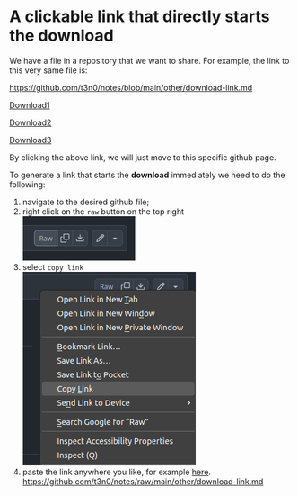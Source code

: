# A clickable link that directly starts the download

We have a file in a repository that we want to share. For example, the link to this very same file is:

https://github.com/t3n0/notes/blob/main/other/download-link.md

<a href="https://github.com/t3n0/notes/blob/main/other/download-link.md" download>Download1</a>

<a href="https://github.com/t3n0/notes/blob/main/other/download-link.md" target="_blank">Download2</a>

<a href="https://github.com/t3n0/notes/blob/main/other/download-link.md" target="_blank" download>Download3</a>

By clicking the above link, we will just move to this specific github page.

To generate a link that starts the **download** immediately we need to do the following:
1. navigate to the desired github file;
2. right click on the `raw` button on the top right \
   ![raw1](raw1.png)
4. select `copy link` \
   ![raw2](raw2.png)
6. paste the link anywhere you like, for example [here](https://github.com/t3n0/notes/raw/main/other/download-link.md).
https://github.com/t3n0/notes/raw/main/other/download-link.md
